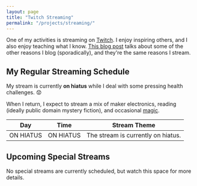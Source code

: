 ```yaml
---
layout: page
title: "Twitch Streaming"
permalink: "/projects/streaming/"
---
```


One of my activities is streaming on [Twitch][twitch]. I enjoy inspiring others, and I
also enjoy teaching what I know. [This blog post][blogpost] talks about some of the other
reasons I blog (sporadically), and they're the same reasons I stream.

## My Regular Streaming Schedule

My stream is currently **on hiatus** while I deal with some pressing health
challenges. :worried:

When I return, I expect to stream a mix of maker electronics, reading (ideally public
domain mystery fiction), and occasional [magic][magic].

| Day          | Time         | Stream Theme                         |
| ------------ | ------------ | ------------------------------------ |
| ON HIATUS    | ON HIATUS    | The stream is currently on hiatus.   |

## Upcoming Special Streams

No special streams are currently scheduled, but watch this space for more details.

[twitch]: <https://twitch.tv/TammyMakesThings>
[blogpost]: </musings/2021/01/06/on-new-years-and-new-beginnings/>
[magic]: <https://en.wikipedia.org/wiki/Magic_(illusion)>

